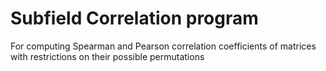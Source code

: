 # Subfield Correlation program
For computing Spearman and Pearson correlation coefficients of matrices with restrictions on their possible permutations